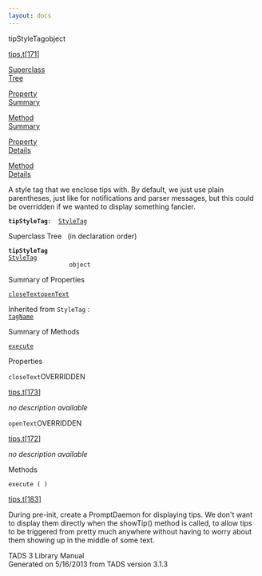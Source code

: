 ```yaml
---
layout: docs
---
```

<span class="title">tipStyleTag</span><span class="type">object</span>

[tips.t](../file/tips.t.html)\[[171](../source/tips.t.html#171)\]

[Superclass  
Tree](#_SuperClassTree_)

[Property  
Summary](#_PropSummary_)

[Method  
Summary](#_MethodSummary_)

[Property  
Details](#_Properties_)

[Method  
Details](#_Methods_)



A style tag that we enclose tips with. By default, we just use plain
parentheses, just like for notifications and parser messages, but this
could be overridden if we wanted to display something fancier.

**`tipStyleTag`**` :   `[`StyleTag`](../object/StyleTag.html)



<span id="_SuperClassTree_"></span>



<span class="hdln">Superclass Tree</span>   (in declaration order)



**`tipStyleTag`**  
[`StyleTag`](../object/StyleTag.html)  
`                 object`  
<span id="_PropSummary_"></span>



<span class="hdln">Summary of Properties</span>  



[`closeText`](#closeText)[`openText`](#openText)

Inherited from `StyleTag` :  
[`tagName`](../object/StyleTag.html#tagName)

<span id="_MethodSummary_"></span>



<span class="hdln">Summary of Methods</span>  



[`execute`](#execute)



<span id="_Properties_"></span>



<span class="hdln">Properties</span>  



<span id="closeText"></span>

`closeText`<span class="rem">OVERRIDDEN</span>

[tips.t](../file/tips.t.html)\[[173](../source/tips.t.html#173)\]



*no description available*



<span id="openText"></span>

`openText`<span class="rem">OVERRIDDEN</span>

[tips.t](../file/tips.t.html)\[[172](../source/tips.t.html#172)\]



*no description available*



<span id="_Methods_"></span>



<span class="hdln">Methods</span>  



<span id="execute"></span>

`execute ( )`

[tips.t](../file/tips.t.html)\[[183](../source/tips.t.html#183)\]



During pre-init, create a PromptDaemon for displaying tips. We don't
want to display them directly when the showTip() method is called, to
allow tips to be triggered from pretty much anywhere without having to
worry about them showing up in the middle of some text.





TADS 3 Library Manual  
Generated on 5/16/2013 from TADS version 3.1.3


